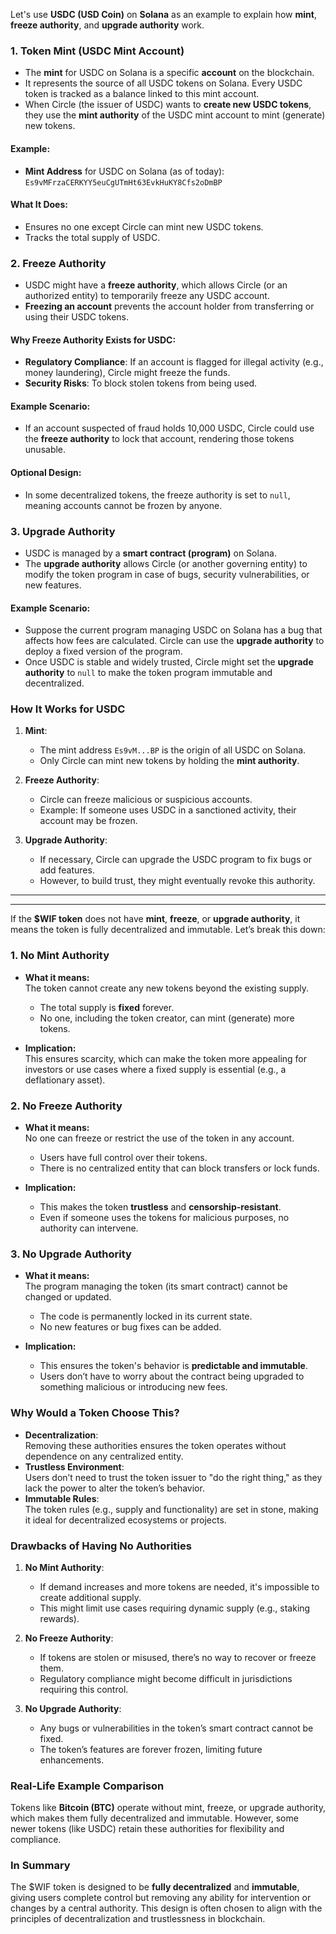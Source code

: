 Let's use **USDC (USD Coin)** on **Solana** as an example to explain how **mint**, **freeze authority**, and **upgrade authority** work.


### **1. Token Mint (USDC Mint Account)**
- The **mint** for USDC on Solana is a specific **account** on the blockchain.  
- It represents the source of all USDC tokens on Solana. Every USDC token is tracked as a balance linked to this mint account.  
- When Circle (the issuer of USDC) wants to **create new USDC tokens**, they use the **mint authority** of the USDC mint account to mint (generate) new tokens.

#### Example:
- **Mint Address** for USDC on Solana (as of today):  
  `Es9vMFrzaCERKYY5euCgUTmHt63EvkHuKY8Cfs2oDmBP`

#### What It Does:
- Ensures no one except Circle can mint new USDC tokens.
- Tracks the total supply of USDC.


### **2. Freeze Authority**
- USDC might have a **freeze authority**, which allows Circle (or an authorized entity) to temporarily freeze any USDC account.  
- **Freezing an account** prevents the account holder from transferring or using their USDC tokens.

#### Why Freeze Authority Exists for USDC:
- **Regulatory Compliance**: If an account is flagged for illegal activity (e.g., money laundering), Circle might freeze the funds.
- **Security Risks**: To block stolen tokens from being used.

#### Example Scenario:
- If an account suspected of fraud holds 10,000 USDC, Circle could use the **freeze authority** to lock that account, rendering those tokens unusable.

#### Optional Design:
- In some decentralized tokens, the freeze authority is set to `null`, meaning accounts cannot be frozen by anyone.


### **3. Upgrade Authority**
- USDC is managed by a **smart contract (program)** on Solana.  
- The **upgrade authority** allows Circle (or another governing entity) to modify the token program in case of bugs, security vulnerabilities, or new features.

#### Example Scenario:
- Suppose the current program managing USDC on Solana has a bug that affects how fees are calculated. Circle can use the **upgrade authority** to deploy a fixed version of the program.  
- Once USDC is stable and widely trusted, Circle might set the **upgrade authority** to `null` to make the token program immutable and decentralized.


### **How It Works for USDC**
1. **Mint**:  
   - The mint address `Es9vM...BP` is the origin of all USDC on Solana.  
   - Only Circle can mint new tokens by holding the **mint authority**.  

2. **Freeze Authority**:  
   - Circle can freeze malicious or suspicious accounts.  
   - Example: If someone uses USDC in a sanctioned activity, their account may be frozen.

3. **Upgrade Authority**:  
   - If necessary, Circle can upgrade the USDC program to fix bugs or add features.  
   - However, to build trust, they might eventually revoke this authority.


---
---

If the **$WIF token** does not have **mint**, **freeze**, or **upgrade authority**, it means the token is fully decentralized and immutable. Let’s break this down:


### **1. No Mint Authority**
- **What it means:**  
  The token cannot create any new tokens beyond the existing supply.  
  - The total supply is **fixed** forever.  
  - No one, including the token creator, can mint (generate) more tokens.

- **Implication:**  
  This ensures scarcity, which can make the token more appealing for investors or use cases where a fixed supply is essential (e.g., a deflationary asset).


### **2. No Freeze Authority**
- **What it means:**  
  No one can freeze or restrict the use of the token in any account.  
  - Users have full control over their tokens.
  - There is no centralized entity that can block transfers or lock funds.

- **Implication:**  
  - This makes the token **trustless** and **censorship-resistant**.  
  - Even if someone uses the tokens for malicious purposes, no authority can intervene.


### **3. No Upgrade Authority**
- **What it means:**  
  The program managing the token (its smart contract) cannot be changed or updated.  
  - The code is permanently locked in its current state.  
  - No new features or bug fixes can be added.

- **Implication:**  
  - This ensures the token's behavior is **predictable and immutable**.  
  - Users don’t have to worry about the contract being upgraded to something malicious or introducing new fees.


### **Why Would a Token Choose This?**
- **Decentralization**:  
  Removing these authorities ensures the token operates without dependence on any centralized entity.  
- **Trustless Environment**:  
  Users don’t need to trust the token issuer to "do the right thing," as they lack the power to alter the token’s behavior.
- **Immutable Rules**:  
  The token rules (e.g., supply and functionality) are set in stone, making it ideal for decentralized ecosystems or projects.


### **Drawbacks of Having No Authorities**
1. **No Mint Authority**:  
   - If demand increases and more tokens are needed, it's impossible to create additional supply.  
   - This might limit use cases requiring dynamic supply (e.g., staking rewards).

2. **No Freeze Authority**:  
   - If tokens are stolen or misused, there’s no way to recover or freeze them.  
   - Regulatory compliance might become difficult in jurisdictions requiring this control.

3. **No Upgrade Authority**:  
   - Any bugs or vulnerabilities in the token’s smart contract cannot be fixed.  
   - The token’s features are forever frozen, limiting future enhancements.


### Real-Life Example Comparison
Tokens like **Bitcoin (BTC)** operate without mint, freeze, or upgrade authority, which makes them fully decentralized and immutable. However, some newer tokens (like USDC) retain these authorities for flexibility and compliance.


### In Summary
The $WIF token is designed to be **fully decentralized** and **immutable**, giving users complete control but removing any ability for intervention or changes by a central authority. This design is often chosen to align with the principles of decentralization and trustlessness in blockchain. 